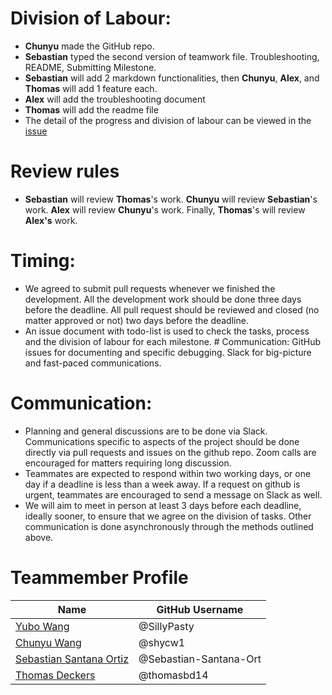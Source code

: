 # Division of Labour:

-   **Chunyu** made the GitHub repo.
-   **Sebastian** typed the second version of teamwork file. Troubleshooting, README, Submitting Milestone.
-   **Sebastian** will add 2 markdown functionalities, then **Chunyu**, **Alex**, and **Thomas** will add 1 feature each.
-   **Alex** will add the troubleshooting document
-   **Thomas** will add the readme file
-   The detail of the progress and division of labour can be viewed in the [issue](https://github.com/stat545ubc-2023/collaborative-group24/issues/15#issue-1903906386)

# Review rules
-   **Sebastian** will review **Thomas**'s work. **Chunyu** will review **Sebastian**'s work. **Alex** will review **Chunyu**'s work. Finally, **Thomas**'s will review **Alex's** work.

# Timing:

-   We agreed to submit pull requests whenever we finished the development. All the development work should be done three days before the deadline. All pull request should be reviewed and closed (no matter approved or not) two days before the deadline.
-   An issue document with todo-list is used to check the tasks, process and the division of labour for each milestone. \# Communication: GitHub issues for documenting and specific debugging. Slack for big-picture and fast-paced communications.

# Communication:

-   Planning and general discussions are to be done via Slack. Communications specific to aspects of the project should be done directly via pull requests and issues on the github repo. Zoom calls are encouraged for matters requiring long discussion.
-   Teammates are expected to respond within two working days, or one day if a deadline is less than a week away. If a request on github is urgent, teammates are encouraged to send a message on Slack as well.
-   We will aim to meet in person at least 3 days before each deadline, ideally sooner, to ensure that we agree on the division of tasks. Other communication is done asynchronously through the methods outlined above.

# Teammember Profile

| Name                                                                            | GitHub Username       |
|-----------------------------------|-------------------------------------|
| [Yubo Wang](https://www.linkedin.com/in/yubo-wang-82499628b/)                   | @SillyPasty            |
| [Chunyu Wang](https://www.linkedin.com/in/shycw1/)                              | @shycw1                |
| [Sebastian Santana Ortiz](https://www.linkedin.com/in/sebastian-santana-ortiz/) | @Sebastian-Santana-Ort |
| [Thomas Deckers](https://www.linkedin.com/in/thomas-deckers/)                    | @thomasbd14            |
